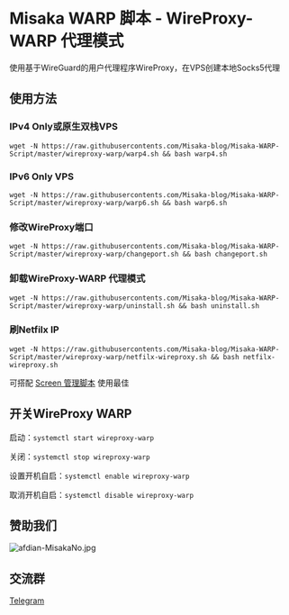 # Misaka WARP 脚本 - WireProxy-WARP 代理模式

使用基于WireGuard的用户代理程序WireProxy，在VPS创建本地Socks5代理

## 使用方法

### IPv4 Only或原生双栈VPS

```shell
wget -N https://raw.githubusercontents.com/Misaka-blog/Misaka-WARP-Script/master/wireproxy-warp/warp4.sh && bash warp4.sh
```

### IPv6 Only VPS

```shell
wget -N https://raw.githubusercontents.com/Misaka-blog/Misaka-WARP-Script/master/wireproxy-warp/warp6.sh && bash warp6.sh
```

### 修改WireProxy端口

```shell
wget -N https://raw.githubusercontents.com/Misaka-blog/Misaka-WARP-Script/master/wireproxy-warp/changeport.sh && bash changeport.sh
```

### 卸载WireProxy-WARP 代理模式

```shell
wget -N https://raw.githubusercontents.com/Misaka-blog/Misaka-WARP-Script/master/wireproxy-warp/uninstall.sh && bash uninstall.sh
```

### 刷Netfilx IP

```shell
wget -N https://raw.githubusercontents.com/Misaka-blog/Misaka-WARP-Script/master/wireproxy-warp/netfilx-wireproxy.sh && bash netfilx-wireproxy.sh
```

可搭配 [Screen 管理脚本](https://github.com/Misaka-blog/screenManager) 使用最佳

## 开关WireProxy WARP

启动：`systemctl start wireproxy-warp`

关闭：`systemctl stop wireproxy-warp`

设置开机自启：`systemctl enable wireproxy-warp`

取消开机自启：`systemctl disable wireproxy-warp`

## 赞助我们

![afdian-MisakaNo.jpg](https://s2.loli.net/2021/12/25/SimocqwhVg89NQJ.jpg)

## 交流群
[Telegram](https://t.me/misakanetcn)


